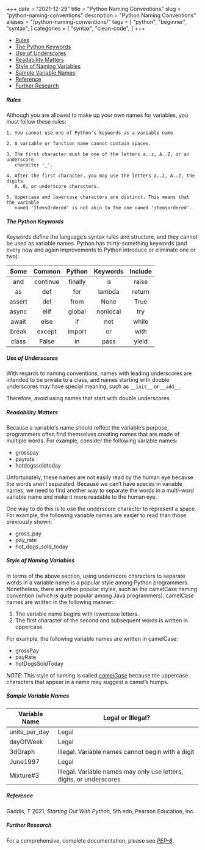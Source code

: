+++
date = "2021-12-29"
title = "Python Naming Conventions"
slug = "python-naming-conventions"
description = "Python Naming Conventions"
aliases = "/python-naming-conventions/"
tags = [
    "python",
    "beginner",
    "syntax",
]
categories = [
    "syntax",
    "clean-code",
]
+++

- [Rules](#rules)
- [The Python Keywords](#the-python-keywords)
- [Use of Underscores](#use-of-underscores)
- [Readability Matters](#readability-matters)
- [Style of Naming Variables](#style-of-naming-variables)
- [Sample Variable Names](#sample-variable-names)
- [Reference](#reference)
- [Further Research](#further-research)

##### Rules

Although you are allowed to make up your own names for variables, you must
follow these rules:

```text
1. You cannot use one of Python's keywords as a variable name

2. A variable or function name cannot contain spaces.

3. The first character must be one of the letters a..z, A..Z, or an underscore
   character '_'.

4. After the first character, you may use the letters a..z, A..Z, the digits
   0..0, or underscore characters.

5. Uppercase and lowercase characters are distinct. This means that the variable
   named 'ItemsOrdered' is not akin to the one named 'itemsordered'.
```

##### The Python Keywords

Keywords define the language’s syntax rules and structure, and they cannot be
used as variable names. Python has thirty-something keywords (and every now and
again improvements to Python introduce or eliminate one or two):

Some   | Common   | Python  | Keywords | Include
:---:  | :---:    | :---:   | :---:    | :---:
and    | continue | finally | is       | raise
as     | def      | for     | lambda   | return
assert | del      | from    | None     | True
async  | elif     | global  | nonlocal | try
await  | else     | if      | not      | while
break  | except   | import  | or       | with
class  | False    | in      | pass     | yield

##### Use of Underscores

With regards to naming conventions, names with leading underscores are intended
to be private to a class, and names starting with double underscores may have
special meaning, such as `__init__` or `__add__`.

Therefore, avoid using names that start with double underscores.

##### Readability Matters

Because a variable's name should reflect the variable’s purpose, programmers
often find themselves creating names that are made of multiple words. For
example, consider the following variable names:

- grosspay
- payrate
- hotdogssoldtoday

Unfortunately, these names are not easily read by the human eye because the
words aren’t separated. Because we can’t have spaces in variable names, we need
to find another way to separate the words in a multi-word variable name and make
it more readable to the human eye.

One way to do this is to use the underscore character to represent a space. For
example, the following variable names are easier to read than those previously
shown:

- gross_pay
- pay_rate
- hot_dogs_sold_today

##### Style of Naming Variables

In terms of the above section, using underscore characters to separate words in
a variable name is a popular style among Python programmers. Nonetheless, there
are other popular styles, such as the camelCase naming convention (which is
quite popular among Java programmers). camelCase names are written in the
following manner:

1. The variable name begins with lowercase letters.
1. The first character of the second and subsequent words is written in
  uppercase.

For example, the following variable names are written in camelCase:

- grossPay
- payRate
- hotDogsSoldToday

*NOTE*: This style of naming is called
*[camelCase](https://upload.wikimedia.org/wikipedia/commons/e/ef/CamelCase.svg)*
because the uppercase characters that appear in a name may suggest a camel’s
humps.

##### Sample Variable Names

Variable Name | Legal or Illegal?
--- | ---
units_per_day | Legal
dayOfWeek | Legal
3dGraph | Illegal. Variable names cannot begin with a digit
June1997 | Legal
Mixture#3 | Illegal. Variable names may only use letters, digits, or underscores

##### Reference

Gaddis, T 2021, *Starting Out With Python*, 5th edn, Pearson Education, Inc.

##### Further Research

For a comprehensive, complete documentation, please see
*[PEP-8](https://www.python.org/dev/peps/pep-0008/#naming-conventions)*.
